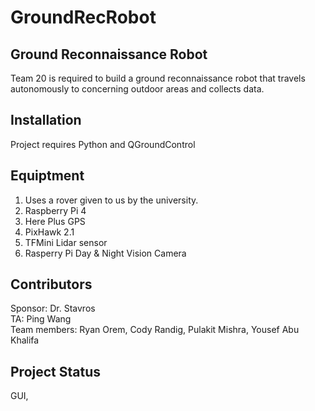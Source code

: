 # GroundRecRobot
## Ground Reconnaissance Robot
Team 20 is required to build a ground reconnaissance robot that travels autonomously to concerning outdoor areas and collects data.
## Installation
Project requires Python and QGroundControl
## Equiptment
1. Uses a rover given to us by the university.  
2. Raspberry Pi 4
3. Here Plus GPS
4. PixHawk 2.1
5. TFMini Lidar sensor
6. Rasperry Pi Day & Night Vision Camera
## Contributors
Sponsor: Dr. Stavros <br />
TA: Ping Wang <br />
Team members: Ryan Orem, Cody Randig, Pulakit Mishra, Yousef Abu Khalifa 
## Project Status
GUI,
